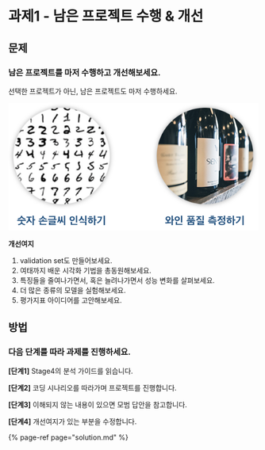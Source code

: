# 과제1 - 남은 프로젝트 수행 & 개선

## 문제

### 남은 프로젝트를 마저 수행하고 개선해보세요.

선택한 프로젝트가 아닌, 남은 프로젝트도 마저 수행하세요.

![](../.gitbook/assets/image-153.png)

**개선여지**

1. validation set도 만들어보세요.
2. 여태까지 배운 시각화 기법을 총동원해보세요.
3. 특징들을 줄여나가면서, 혹은 늘려나가면서 성능 변화를 살펴보세요.
4. 더 많은 종류의 모델을 실험해보세요.
5. 평가지표 아이디어를 고안해보세요.

## 방법

### **다음** **단계를** **따라** **과제를** **진행하세요.**

**\[단계1\]** Stage4의 분석 가이드를 읽습니다.

**\[단계2\]** 코딩 시나리오를 따라가며 프로젝트를 진행합니다.

**\[단계3\]** 이해되지 않는 내용이 있으면 모범 답안을 참고합니다.

**\[단계4\]** 개선여지가 있는 부분을 수정합니다.

{% page-ref page="solution.md" %}

